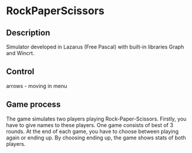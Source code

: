 # RockPaperScissors
 
## Description
Simulator developed in Lazarus (Free Pascal) with built-in libraries Graph and Wincrt.

## Control
arrows - moving in menu

## Game process
The game simulates two players playing Rock-Paper-Scissors. Firstly, you have to give names to these players. One game consists of best of 3 rounds. At the end of each game, you have to choose between playing again or ending up. By choosing ending up, the game shows stats of both players.
